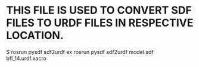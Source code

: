 # THIS  FILE IS USED TO CONVERT SDF FILES TO URDF FILES IN RESPECTIVE LOCATION. 
$ rosrun pysdf sdf2urdf <sdf file name> <urdf file name>
  ex rosrun pysdf sdf2urdf model.sdf bfl_14.urdf.xacro
